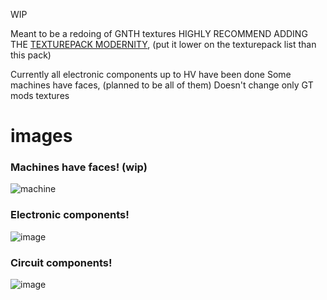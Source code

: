 WIP

Meant to be a redoing of GNTH textures
HIGHLY RECOMMEND ADDING THE [TEXTUREPACK MODERNITY](https://modrinth.com/resourcepack/modernity), (put it lower on the texturepack list than this pack)

Currently all electronic components up to HV have been done
Some machines have faces, (planned to be all of them)
Doesn't change only GT mods textures

# images
### Machines have faces! (wip)
![machine](https://github.com/Wilyb/Wily-bit-s-GTNH-tex/assets/61942417/bc371de8-4816-4368-b6bd-6baa927637c1)
### Electronic components!
![image](https://github.com/Wilyb/Wily-bit-s-GTNH-tex/assets/61942417/f13b33ef-7849-41de-a789-c895ec0b629d)
### Circuit components!
![image](https://github.com/Wilyb/Wily-bit-s-GTNH-tex/assets/61942417/feabdf6f-fda7-4e72-b832-5b405a779dca)






